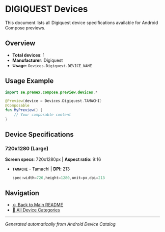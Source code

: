 # DIGIQUEST Devices

This document lists all Digiquest device specifications available for Android Compose previews.

## Overview

- **Total devices**: 1
- **Manufacturer**: Digiquest
- **Usage**: `Devices.Digiquest.DEVICE_NAME`

## Usage Example

```kotlin
import se.premex.compose.preview.devices.*

@Preview(device = Devices.Digiquest.TAMACHI)
@Composable
fun MyPreview() {
    // Your composable content
}
```

## Device Specifications

### 720x1280 (Large)

**Screen specs**: 720x1280px | **Aspect ratio**: 9:16

- **`TAMACHI`** - Tamachi | **DPI**: 213
  ```kotlin
  spec:width=720,height=1280,unit=px,dpi=213
  ```

## Navigation

- [← Back to Main README](../../README.md)
- [📱 All Device Categories](../README.md)

---
*Generated automatically from Android Device Catalog*
